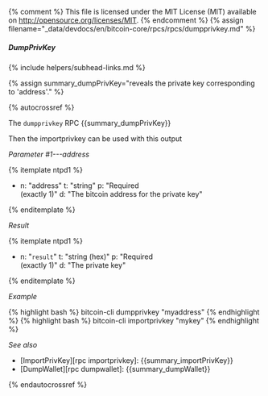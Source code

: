 {% comment %}
This file is licensed under the MIT License (MIT) available on
http://opensource.org/licenses/MIT.
{% endcomment %}
{% assign filename="_data/devdocs/en/bitcoin-core/rpcs/rpcs/dumpprivkey.md" %}

##### DumpPrivKey
{% include helpers/subhead-links.md %}

{% assign summary_dumpPrivKey="reveals the private key corresponding to 'address'." %}

{% autocrossref %}

The `dumpprivkey` RPC {{summary_dumpPrivKey}}

Then the importprivkey can be used with this output

*Parameter #1---address*

{% itemplate ntpd1 %}
- n: "address"
  t: "string"
  p: "Required<br>(exactly 1)"
  d: "The bitcoin address for the private key"

{% enditemplate %}

*Result*

{% itemplate ntpd1 %}
- n: "`result`"
  t: "string (hex)"
  p: "Required<br>(exactly 1)"
  d: "The private key"

{% enditemplate %}

*Example*

{% highlight bash %}
bitcoin-cli dumpprivkey "myaddress"
{% endhighlight %}
{% highlight bash %}
bitcoin-cli importprivkey "mykey"
{% endhighlight %}

*See also*

* [ImportPrivKey][rpc importprivkey]: {{summary_importPrivKey}}
* [DumpWallet][rpc dumpwallet]: {{summary_dumpWallet}}

{% endautocrossref %}
